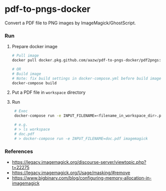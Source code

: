 # pdf-to-pngs-docker

Convert a PDF file to PNG images by ImageMagick/GhostScript.

### Run

1. Prepare docker image

    ```bash
    # Pull image
    docker pull docker.pkg.github.com/aazw/pdf-to-pngs-docker/pdf2pngs:latest

    # OR
    # Build image 
    # Note: fix build settings in docker-compose.yml before build image
    docker-compose build
    ```

1. Put a PDF file in `workspace` directory 

1. Run

   ```bash
    # Exec
    docker-compose run -e INPUT_FILENAME=<filename_in_workspace_dir>.pdf imagemagick

    # e.g. 
    # > ls workspace
    # doc.pdf
    # > docker-compose run -e INPUT_FILENAME=doc.pdf imagemagick
    ```

### References

* https://legacy.imagemagick.org/discourse-server/viewtopic.php?t=22275
* https://legacy.imagemagick.org/Usage/masking/#remove
* https://www.bigbinary.com/blog/configuring-memory-allocation-in-imagemagick

